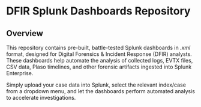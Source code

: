 # DFIR Splunk Dashboards Repository
## Overview
This repository contains pre-built, battle-tested Splunk dashboards in *.xml* format, designed for Digital Forensics & Incident Response (DFIR) analysts. These dashboards help automate the analysis of collected logs, EVTX files, CSV data, Plaso timelines, and other forensic artifacts ingested into Splunk Enterprise.

Simply upload your case data into Splunk, select the relevant index/case from a dropdown menu, and let the dashboards perform automated analysis to accelerate investigations.

